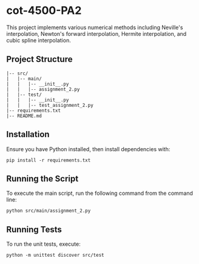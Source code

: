# cot-4500-PA2

This project implements various numerical methods including Neville's interpolation, Newton's forward interpolation, Hermite interpolation, and cubic spline interpolation.

## Project Structure
```
|-- src/
|   |-- main/
|   |   |-- __init__.py
|   |   |-- assignment_2.py
|   |-- test/
|   |   |-- __init__.py
|   |   |-- test_assignment_2.py
|-- requirements.txt
|-- README.md
```

## Installation
Ensure you have Python installed, then install dependencies with:
```
pip install -r requirements.txt
```

## Running the Script
To execute the main script, run the following command from the command line:
```
python src/main/assignment_2.py
```

## Running Tests
To run the unit tests, execute:
```
python -m unittest discover src/test
```


